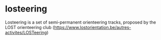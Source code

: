 # losteering
Losteering is a set of semi-permanent orienteering tracks, proposed by the LOST orienteering club (https://www.lostorientation.be/autres-activites/LOSTeering)
